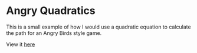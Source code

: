 # Angry Quadratics

This is a small example of how I would use a quadratic equation to calculate the path for an Angry Birds style game.

View it [here](https://angry-quadratics.vercel.app/)
